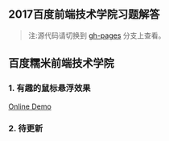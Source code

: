 ## 2017百度前端技术学院习题解答

>注:源代码请切换到 [gh-pages](https://github.com/Eamonnzhang/2017-baidu-inst-of-fe-tech/tree/gh-pages) 分支上查看。


## 百度糯米前端技术学院
### 1. 有趣的鼠标悬浮效果
[Online Demo](http://blog.eamonn.cn/2017-baidu-inst-of-fe-tech/views/mouse-hover/)

### 2. 待更新

